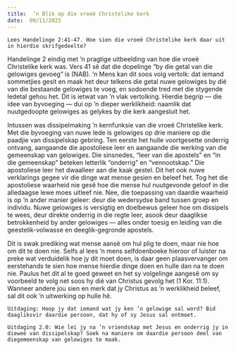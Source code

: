 ```yaml
---
title:  ’n Blik op die vroeë Christelike kerk
date:  09/11/2023
---
```


`Lees Handelinge 2:41-47. Hoe sien die vroeë Christelike kerk daar uit in hierdie skrifgedeelte?`

Handelinge 2 eindig met ’n pragtige uitbeelding van hoe die vroeë Christelike kerk was. Vers 41 sê dat die dopelinge “by die getal van die gelowiges gevoeg” is (NAB). ’n Mens kan dit soos volg vertolk: dat iemand sommetjies gesit en maak het deur telkens die getal nuwe gelowiges by dié van die bestaande gelowiges te voeg, en sodoende tred met die stygende ledetal gehou het. Dit is ietwat van ’n vlak vertolking. Hierdie begrip — die idee van byvoeging — dui op ’n dieper werklikheid: naamlik dat nuutgedoopte gelowiges as gelykes by die kerk aangesluit het.

Intussen was dissipelmaking ’n kernfunksie van die vroeë Christelike kerk. Met die byvoeging van nuwe lede is gelowiges op drie maniere op die paadjie van dissipelskap gebring. Ten eerste het hulle voortgesette onderrig ontvang, aangaande die apostoliese leer en aangaande die werking van die gemeenskap van gelowiges. Die sinsnedes, “leer van die apostels” en “in die gemeenskap” beteken letterlik “onderrig” en “vennootskap.” Die apostoliese leer het dwaalleer aan die kaak gestel. Dit het ook nuwe verklarings gegee vir die dinge wat mense gesien en beleef het. Tog het die apostoliese waarheid nie gesê hoe die mense hul nuutgevonde geloof in die alledaagse lewe moes uitleef nie. Nee, die toepassing van daardie waarheid is op ’n ander manier geleer: deur die wedersydse band tussen groep en individu. Nuwe gelowiges is versigtig en doelbewus geleer hoe om dissipels te wees, deur direkte onderrig in die regte leer, asook deur daaglikse betrokkenheid by ander gelowiges — alles onder toesig en leiding van die geestelik-volwasse en deeglik-gegronde apostels.

Dit is swak prediking wat mense aansê om hul plig te doen, maar nie hoe om dit te doen nie. Selfs al lees ’n mens selfdoenboeke hieroor of luister na preke wat verduidelik hoe jy dit moet doen, is daar geen plaasvervanger om eerstehands te sien hoe mense hierdie dinge doen en hulle dan na te doen nie. Paulus het dit al te goed geweet en het sy volgelinge aangesê om sy voorbeeld te volg net soos hy dié van Christus gevolg het (1 Kor. 11:1). Wanneer andere jou sien en merk dat jy Christus as ’n werklikheid beleef, sal dit ook ’n uitwerking op hulle hê.

`Uitdaging: Hoop jy dat iemand wat jy ken ’n gelowige sal word? Bid daagliksvir daardie persoon, dat hy of sy Jesus sal ontmoet.`

`Uitdaging 2.0: Wie lei jy na ’n vriendskap met Jesus en onderrig jy in dieweë van dissipelskap? Soek na maniere om daardie persoon deel van diegemeenskap van gelowiges te maak.`